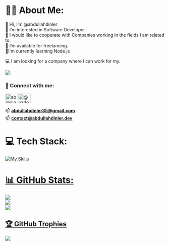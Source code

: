 # 👨‍💻 About Me:
👋 Hi, I’m @abdullahdinler<br>👀 I’m interested in Software Developer .<br>💞️ I would like to cooperate with Companies working in the fields I am related to.<br>🤝 I’m available for freelancing.<br>  🌱I'm currently learning Node.js<br>
                   
💻 I am looking for a company where I can work for my.

<img src="https://komarev.com/ghpvc/?username=abdullahdinler&color=red&style=for-the-badge">
<h3> 📩 Connect with me:</h3>

<p align="left">
  <a href="https://linkedin.com/in/abdullahdinler/" target="blank"><img align="center" src="https://raw.githubusercontent.com/rahuldkjain/github-profile-readme-generator/master/src/images/icons/Social/linked-in-alt.svg" alt="abdullahdinler" height="30" width="40" /></a><a href="https://github.com/abdullahdinler" target="blank"><img align="center" src="https://raw.githubusercontent.com/rahuldkjain/github-profile-readme-generator/master/src/images/icons/Social/github.svg" alt="@ozdoan" height="30" width="40" /></a>

📫 **abdullahdinler35@gmail.com**
</br>
📫 **contact@abdullahdinler.dev**

# 💻 Tech Stack:

[![My Skills](https://skillicons.dev/icons?i=cs,dotnet,mysql,html,css,js,bootstrap,wordpress)](https://skillicons.dev)
<a href="https://www.w3schools.com/cs/" target="_blank" rel="noreferrer">


# 📊 GitHub Stats:
![](https://github-readme-stats.vercel.app/api?username=abdullahdinler&theme=radical&hide_border=false&include_all_commits=true&count_private=true)<br/>
![](https://github-readme-streak-stats.herokuapp.com/?user=abdullahdinler&theme=radical&hide_border=false)<br/>
![](https://github-readme-stats.vercel.app/api/top-langs/?username=abdullahdinler&theme=radical&hide_border=false&include_all_commits=true&count_private=true&layout=compact)

## 🏆 GitHub Trophies
![](https://github-profile-trophy.vercel.app/?username=abdullahdinler&theme=discord&no-frame=false&no-bg=true&margin-w=4)


